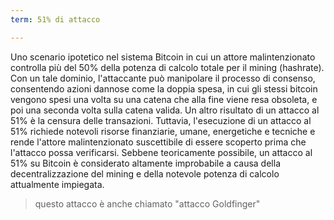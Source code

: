 ```yaml
---
term: 51% di attacco

---
```

Uno scenario ipotetico nel sistema Bitcoin in cui un attore malintenzionato controlla più del 50% della potenza di calcolo totale per il mining (hashrate). Con un tale dominio, l'attaccante può manipolare il processo di consenso, consentendo azioni dannose come la doppia spesa, in cui gli stessi bitcoin vengono spesi una volta su una catena che alla fine viene resa obsoleta, e poi una seconda volta sulla catena valida. Un altro risultato di un attacco al 51% è la censura delle transazioni. Tuttavia, l'esecuzione di un attacco al 51% richiede notevoli risorse finanziarie, umane, energetiche e tecniche e rende l'attore malintenzionato suscettibile di essere scoperto prima che l'attacco possa verificarsi. Sebbene teoricamente possibile, un attacco al 51% su Bitcoin è considerato altamente improbabile a causa della decentralizzazione del mining e della notevole potenza di calcolo attualmente impiegata.

> questo attacco è anche chiamato "attacco Goldfinger"